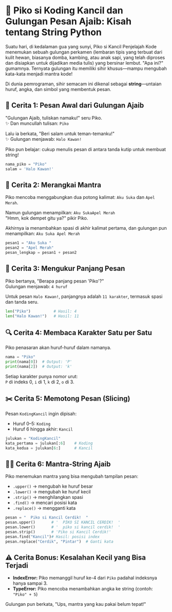 # 🌟 Piko si Koding Kancil dan Gulungan Pesan Ajaib: Kisah tentang String Python

Suatu hari, di kedalaman gua yang sunyi, Piko si Kancil Penjelajah Kode menemukan sebuah gulungan perkamen (lembaran tipis yang terbuat dari kulit hewan, biasanya domba, kambing, atau anak sapi, yang telah diproses dan disiapkan untuk dijadikan media tulis) yang bersinar lembut. "Apa ini?" gumamnya. Ternyata gulungan itu memiliki sihir khusus—mampu mengubah kata-kata menjadi mantra kode!

Di dunia pemrograman, sihir semacam ini dikenal sebagai **string**—untaian huruf, angka, dan simbol yang membentuk pesan.

## 📝 Cerita 1: Pesan Awal dari Gulungan Ajaib

"Gulungan Ajaib, tuliskan namaku!" seru Piko.  
✨ Dan muncullah tulisan: `Piko`

Lalu ia berkata, "Beri salam untuk teman-temanku!"  
✨ Gulungan menjawab: `Halo Kawan!`

Piko pun belajar: cukup menulis pesan di antara tanda kutip untuk membuat string!

```python
nama_piko = "Piko"
salam = 'Halo Kawan!'
```

## 🔗 Cerita 2: Merangkai Mantra

Piko mencoba menggabungkan dua potong kalimat: `Aku Suka` dan `Apel Merah`.

Namun gulungan menampilkan: `Aku SukaApel Merah`  
"Hmm, kok dempet gitu ya?" pikir Piko.

Akhirnya ia menambahkan spasi di akhir kalimat pertama, dan gulungan pun menampilkan: `Aku Suka Apel Merah`

```python
pesan1 = "Aku Suka "
pesan2 = "Apel Merah"
pesan_lengkap = pesan1 + pesan2
```

## 📏 Cerita 3: Mengukur Panjang Pesan

Piko bertanya, "Berapa panjang pesan 'Piko'?"  
Gulungan menjawab: `4 huruf`

Untuk pesan `Halo Kawan!`, panjangnya adalah `11 karakter`, termasuk spasi dan tanda seru.

```python
len("Piko")          # Hasil: 4
len("Halo Kawan!")   # Hasil: 11
```

## 🔍 Cerita 4: Membaca Karakter Satu per Satu

Piko penasaran akan huruf-huruf dalam namanya.

```python
nama = "Piko"
print(nama[0])  # Output: 'P'
print(nama[2])  # Output: 'k'
```

Setiap karakter punya nomor urut:  
`P` di indeks 0, `i` di 1, `k` di 2, `o` di 3.

## ✂️ Cerita 5: Memotong Pesan (Slicing)

Pesan `KodingKancil` ingin dipisah:  
- Huruf 0–5: `Koding`  
- Huruf 6 hingga akhir: `Kancil`

```python
julukan = "KodingKancil"
kata_pertama = julukan[:6]    # Koding
kata_kedua = julukan[6:]      # Kancil
```

## 🧙‍♂️ Cerita 6: Mantra-String Ajaib

Piko menemukan mantra yang bisa mengubah tampilan pesan:

- `.upper()` → mengubah ke huruf besar
- `.lower()` → mengubah ke huruf kecil
- `.strip()` → menghilangkan spasi
- `.find()` → mencari posisi kata
- `.replace()` → mengganti kata

```python
pesan = "  Piko si Kancil Cerdik!  "
pesan.upper()       # '  PIKO SI KANCIL CERDIK!  '
pesan.lower()       # '  piko si kancil cerdik!  '
pesan.strip()       # 'Piko si Kancil Cerdik!'
pesan.find("Kancil")# Hasil: posisi index
pesan.replace("Cerdik", "Pintar")  # Ganti kata
```

## ⚠️ Cerita Bonus: Kesalahan Kecil yang Bisa Terjadi

- **IndexError:** Piko memanggil huruf ke-4 dari `Piko` padahal indeksnya hanya sampai 3.
- **TypeError:** Piko mencoba menambahkan angka ke string (contoh: `"Piko" + 5`)

Gulungan pun berkata, "Ups, mantra yang kau pakai belum tepat!"